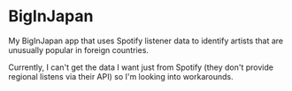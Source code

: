 # BigInJapan
My BigInJapan app that uses Spotify listener data to identify artists that are unusually popular in foreign countries.


Currently, I can't get the data I want just from Spotify (they don't provide regional listens via their API) so I'm looking into workarounds.

